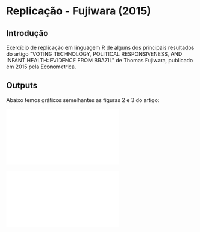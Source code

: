 # Replicação - Fujiwara (2015)

## Introdução

Exercício de replicação em linguagem R de alguns dos principais resultados do artigo "VOTING TECHNOLOGY, POLITICAL RESPONSIVENESS, AND INFANT HEALTH: EVIDENCE FROM BRAZIL" de Thomas Fujiwara, publicado em 2015 pela Econometrica.

## Outputs

Abaixo temos gráficos semelhantes as figuras 2 e 3 do artigo:

![grafico1](Resultados/fig2.pdf)

![grafico2](Resultados/fig3.pdf)
